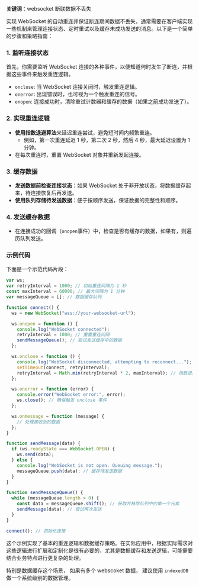 **关键词**：websocket 断联数据不丢失

实现 WebSocket 的自动重连并保证断连期间数据不丢失，通常需要在客户端实现一些机制来管理连接状态、定时重试以及缓存未成功发送的消息。以下是一个简单的步骤和策略指南：

### 1. 监听连接状态

首先，你需要监听 WebSocket 连接的各种事件，以便知道何时发生了断连，并根据这些事件来触发重连逻辑。

- `onclose`: 当 WebSocket 连接关闭时，触发重连逻辑。
- `onerror`: 出现错误时，也可视为一个触发重连的信号。
- `onopen`: 连接成功时，清除重试计数器和缓存的数据（如果之前成功发送了）。

### 2. 实现重连逻辑

- **使用指数退避算法**来延迟重连尝试，避免短时间内频繁重连。
  - 例如，第一次重连延迟 1 秒，第二次 2 秒，然后 4 秒，最大延迟设置为 1 分钟。
- 在每次重连时，重置 WebSocket 对象并重新发起连接。

### 3. 缓存数据

- **发送数据前检查连接状态**：如果 WebSocket 处于非开放状态，将数据缓存起来，待连接恢复后再发送。
- **使用队列存储待发送数据**：便于按顺序发送，保证数据的完整性和顺序。

### 4. 发送缓存数据

- 在连接成功的回调（`onopen`事件）中，检查是否有缓存的数据，如果有，则遍历队列发送。

### 示例代码

下面是一个示范代码片段：

```javascript
var ws;
var retryInterval = 1000; // 初始重连间隔为 1 秒
const maxInterval = 60000; // 最大间隔为 1 分钟
var messageQueue = []; // 数据缓存队列

function connect() {
  ws = new WebSocket("wss://your-websocket-url");

  ws.onopen = function () {
    console.log("WebSocket connected");
    retryInterval = 1000; // 重置重连间隔
    sendMessageQueue(); // 尝试发送缓存中的数据
  };

  ws.onclose = function () {
    console.log("WebSocket disconnected, attempting to reconnect...");
    setTimeout(connect, retryInterval);
    retryInterval = Math.min(retryInterval * 2, maxInterval); // 指数退避
  };

  ws.onerror = function (error) {
    console.error("WebSocket error:", error);
    ws.close(); // 确保触发 onclose 事件
  };

  ws.onmessage = function (message) {
    // 处理接收到的数据
  };
}

function sendMessage(data) {
  if (ws.readyState === WebSocket.OPEN) {
    ws.send(data);
  } else {
    console.log("WebSocket is not open. Queuing message.");
    messageQueue.push(data); // 缓存待发送数据
  }
}

function sendMessageQueue() {
  while (messageQueue.length > 0) {
    const data = messageQueue.shift(); // 获取并移除队列中的第一个元素
    sendMessage(data); // 尝试再次发送
  }
}

connect(); // 初始化连接
```

这个示例实现了基本的重连逻辑和数据缓存策略。在实际应用中，根据实际需求对这些逻辑进行扩展和定制化是很有必要的，尤其是数据缓存和发送逻辑，可能需要结合业务特点进行更复杂的处理。

特别是数据缓存这个场景， 如果有多个 webscoket 数据， 建议使用 `indexedDB` 做一个系统级别的数据管理。
